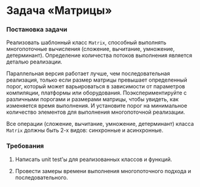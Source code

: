 # Задача «Матрицы»

### Постановка задачи

Реализовать шаблонный класс `Matrix`, способный выполнять многопоточные
вычисления (сложение, вычитание, умножение, детерминант). Определение
количества потоков выполнения является деталью реализации.

Параллельная версия работает лучше, чем последовательная реализация,
только если размер матрицы превышает определенный порог, который может
варьироваться в зависимости от параметров компиляции, платформы или
оборудования. Поэкспериментируйте с различными порогами и размерами
матрицы, чтобы увидеть, как изменяется время выполнения. И установите
порог на минимальное количество элементов для выполнения многопоточной
реализации.

Все операции (сложение, вычитание, умножение, детерминант) класса
`Matrix` должны быть 2-х видов: синхронные и асинхронные.

### Требования

1. Написать unit test'ы для реализованных классов и функций.

2. Провести замеры времени выполнения многопоточного подхода и
   последовательного.
